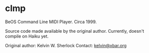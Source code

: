 clmp
====

BeOS Command Line MIDI Player. Circa 1999.

Source code made available by the original author.
Currently, doesn't compile on Haiku yet.

Original author: Kelvin W. Sherlock
Contact: kelvin@xbar.org

